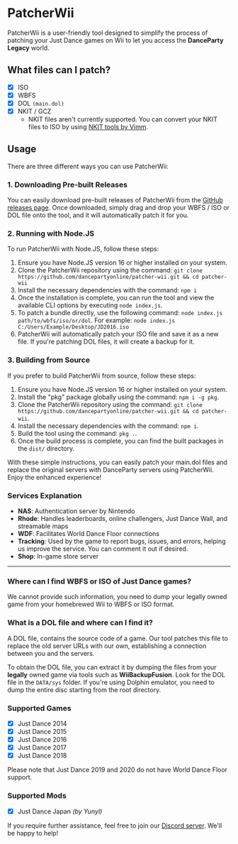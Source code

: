 # PatcherWii

PatcherWii is a user-friendly tool designed to simplify the process of patching your Just Dance games on Wii to let you access the **DanceParty Legacy** world. 

## What files can I patch?
- [X] ISO
- [X] WBFS
- [X] DOL `(main.dol)`
- [X] NKIT / GCZ
  - NKIT files aren't currently supported. You can convert your NKIT files to ISO by using [NKIT tools by Vimm](https://vimm.net/vault/?p=nkit).

## Usage

There are three different ways you can use PatcherWii:

### 1. Downloading Pre-built Releases

You can easily download pre-built releases of PatcherWii from the [GitHub releases page](https://github.com/dancepartyonline/patcher-wii/tags). Once downloaded, simply drag and drop your WBFS / ISO or DOL  file onto the tool, and it will automatically patch it for you.

### 2. Running with Node.JS

To run PatcherWii with Node.JS, follow these steps:

1. Ensure you have Node.JS version 16 or higher installed on your system.
2. Clone the PatcherWii repository using the command: `git clone https://github.com/dancepartyonline/patcher-wii.git && cd patcher-wii`
3. Install the necessary dependencies with the command: `npm i`
4. Once the installation is complete, you can run the tool and view the available CLI options by executing `node index.js`.
5. To patch a bundle directly, use the following command: `node index.js path/to/wbfs/iso/or/dol`.
   For example: `node index.js C:/Users/Example/Desktop/JD2016.iso`
6. PatcherWii will automatically patch your ISO file and save it as a new file. If you're patching DOL files, it will create a backup for it.

### 3. Building from Source

If you prefer to build PatcherWii from source, follow these steps:

1. Ensure you have Node.JS version 16 or higher installed on your system.
2. Install the "pkg" package globally using the command: `npm i -g pkg`.
3. Clone the PatcherWii repository using the command: `git clone https://github.com/dancepartyonline/patcher-wii.git && cd patcher-wii`.
4. Install the necessary dependencies with the command: `npm i`.
5. Build the tool using the command: `pkg .`.
6. Once the build process is complete, you can find the built packages in the `dist/` directory.

With these simple instructions, you can easily patch your main.dol files and replace the original servers with DanceParty servers using PatcherWii. Enjoy the enhanced experience!

### Services Explanation
- **NAS**: Authentication server by Nintendo
- **Rhode**: Handles leaderboards, online challengers, Just Dance Wall, and streamable maps
- **WDF**: Facilitates World Dance Floor connections
- **Tracking**: Used by the game to report bugs, issues, and errors, helping us improve the service. You can comment it out if desired.
- **Shop**: In-game store server

------------

### Where can I find WBFS or ISO of Just Dance games?
We cannot provide such information, you need to dump your legally owned game from your homebrewed Wii to WBFS or ISO format.

### What is a DOL file and where can I find it?

A DOL file, contains the source code of a game. Our tool patches this file to replace the old server URLs with our own, establishing a connection between you and the servers.

To obtain the DOL file, you can extract it by dumping the files from your **legally** owned game via tools such as **WiiBackupFusion**. Look for the DOL file in the `DATA/sys` folder. If you're using Dolphin emulator, you need to dump the entire disc starting from the root directory.

### Supported Games

- [X] Just Dance 2014
- [X] Just Dance 2015
- [X] Just Dance 2016
- [X] Just Dance 2017
- [X] Just Dance 2018

Please note that Just Dance 2019 and 2020 do not have World Dance Floor support.

### Supported Mods

- [X] Just Dance Japan *(by Yunyl)*

If you require further assistance, feel free to join our [Discord server](https://discord.gg/d4t6cqbmmk). We'll be happy to help!

